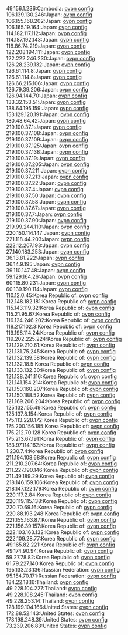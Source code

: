 49.156.1.236:Cambodia: [ovpn config](vpn/49_156_1_236.ovpn)  
106.139.130.246:Japan: [ovpn config](vpn/106_139_130_246.ovpn)  
106.155.168.202:Japan: [ovpn config](vpn/106_155_168_202.ovpn)  
106.165.19.164:Japan: [ovpn config](vpn/106_165_19_164.ovpn)  
114.182.117.112:Japan: [ovpn config](vpn/114_182_117_112.ovpn)  
114.187.192.143:Japan: [ovpn config](vpn/114_187_192_143.ovpn)  
118.86.74.219:Japan: [ovpn config](vpn/118_86_74_219.ovpn)  
122.208.194.111:Japan: [ovpn config](vpn/122_208_194_111.ovpn)  
122.222.246.230:Japan: [ovpn config](vpn/122_222_246_230.ovpn)  
126.28.239.132:Japan: [ovpn config](vpn/126_28_239_132.ovpn)  
126.61.114.8:Japan: [ovpn config](vpn/126_61_114_8.ovpn)  
126.61.114.8:Japan: [ovpn config](vpn/126_61_114_8.ovpn)  
126.66.215.106:Japan: [ovpn config](vpn/126_66_215_106.ovpn)  
126.79.39.206:Japan: [ovpn config](vpn/126_79_39_206.ovpn)  
126.94.144.70:Japan: [ovpn config](vpn/126_94_144_70.ovpn)  
133.32.153.51:Japan: [ovpn config](vpn/133_32_153_51.ovpn)  
138.64.195.159:Japan: [ovpn config](vpn/138_64_195_159.ovpn)  
153.129.120.191:Japan: [ovpn config](vpn/153_129_120_191.ovpn)  
180.48.64.42:Japan: [ovpn config](vpn/180_48_64_42.ovpn)  
219.100.37.1:Japan: [ovpn config](vpn/219_100_37_1.ovpn)  
219.100.37.108:Japan: [ovpn config](vpn/219_100_37_108.ovpn)  
219.100.37.109:Japan: [ovpn config](vpn/219_100_37_109.ovpn)  
219.100.37.125:Japan: [ovpn config](vpn/219_100_37_125.ovpn)  
219.100.37.138:Japan: [ovpn config](vpn/219_100_37_138.ovpn)  
219.100.37.19:Japan: [ovpn config](vpn/219_100_37_19.ovpn)  
219.100.37.205:Japan: [ovpn config](vpn/219_100_37_205.ovpn)  
219.100.37.211:Japan: [ovpn config](vpn/219_100_37_211.ovpn)  
219.100.37.213:Japan: [ovpn config](vpn/219_100_37_213.ovpn)  
219.100.37.22:Japan: [ovpn config](vpn/219_100_37_22.ovpn)  
219.100.37.4:Japan: [ovpn config](vpn/219_100_37_4.ovpn)  
219.100.37.50:Japan: [ovpn config](vpn/219_100_37_50.ovpn)  
219.100.37.58:Japan: [ovpn config](vpn/219_100_37_58.ovpn)  
219.100.37.67:Japan: [ovpn config](vpn/219_100_37_67.ovpn)  
219.100.37.7:Japan: [ovpn config](vpn/219_100_37_7.ovpn)  
219.100.37.90:Japan: [ovpn config](vpn/219_100_37_90.ovpn)  
219.99.244.110:Japan: [ovpn config](vpn/219_99_244_110.ovpn)  
220.150.114.147:Japan: [ovpn config](vpn/220_150_114_147.ovpn)  
221.118.44.203:Japan: [ovpn config](vpn/221_118_44_203.ovpn)  
222.12.207.193:Japan: [ovpn config](vpn/222_12_207_193.ovpn)  
27.140.183.253:Japan: [ovpn config](vpn/27_140_183_253.ovpn)  
36.13.81.222:Japan: [ovpn config](vpn/36_13_81_222.ovpn)  
36.14.9.195:Japan: [ovpn config](vpn/36_14_9_195.ovpn)  
39.110.147.48:Japan: [ovpn config](vpn/39_110_147_48.ovpn)  
59.129.164.26:Japan: [ovpn config](vpn/59_129_164_26.ovpn)  
60.115.80.231:Japan: [ovpn config](vpn/60_115_80_231.ovpn)  
60.139.190.114:Japan: [ovpn config](vpn/60_139_190_114.ovpn)  
110.12.0.45:Korea Republic of: [ovpn config](vpn/110_12_0_45.ovpn)  
112.148.182.181:Korea Republic of: [ovpn config](vpn/112_148_182_181.ovpn)  
115.143.119.32:Korea Republic of: [ovpn config](vpn/115_143_119_32.ovpn)  
115.21.95.67:Korea Republic of: [ovpn config](vpn/115_21_95_67.ovpn)  
116.124.246.202:Korea Republic of: [ovpn config](vpn/116_124_246_202.ovpn)  
118.217.102.3:Korea Republic of: [ovpn config](vpn/118_217_102_3.ovpn)  
119.198.114.24:Korea Republic of: [ovpn config](vpn/119_198_114_24.ovpn)  
119.202.225.224:Korea Republic of: [ovpn config](vpn/119_202_225_224.ovpn)  
121.129.210.61:Korea Republic of: [ovpn config](vpn/121_129_210_61.ovpn)  
121.131.75.245:Korea Republic of: [ovpn config](vpn/121_131_75_245.ovpn)  
121.132.139.58:Korea Republic of: [ovpn config](vpn/121_132_139_58.ovpn)  
121.132.18.5:Korea Republic of: [ovpn config](vpn/121_132_18_5.ovpn)  
121.133.132.30:Korea Republic of: [ovpn config](vpn/121_133_132_30.ovpn)  
121.138.241.116:Korea Republic of: [ovpn config](vpn/121_138_241_116.ovpn)  
121.141.154.214:Korea Republic of: [ovpn config](vpn/121_141_154_214.ovpn)  
121.150.160.207:Korea Republic of: [ovpn config](vpn/121_150_160_207.ovpn)  
121.150.188.52:Korea Republic of: [ovpn config](vpn/121_150_188_52.ovpn)  
121.169.206.204:Korea Republic of: [ovpn config](vpn/121_169_206_204.ovpn)  
125.132.155.49:Korea Republic of: [ovpn config](vpn/125_132_155_49.ovpn)  
125.137.8.154:Korea Republic of: [ovpn config](vpn/125_137_8_154.ovpn)  
175.113.228.172:Korea Republic of: [ovpn config](vpn/175_113_228_172.ovpn)  
175.200.156.185:Korea Republic of: [ovpn config](vpn/175_200_156_185.ovpn)  
175.212.70.128:Korea Republic of: [ovpn config](vpn/175_212_70_128.ovpn)  
175.213.67.191:Korea Republic of: [ovpn config](vpn/175_213_67_191.ovpn)  
183.97.114.162:Korea Republic of: [ovpn config](vpn/183_97_114_162.ovpn)  
1.230.7.4:Korea Republic of: [ovpn config](vpn/1_230_7_4.ovpn)  
211.194.108.68:Korea Republic of: [ovpn config](vpn/211_194_108_68.ovpn)  
211.210.207.64:Korea Republic of: [ovpn config](vpn/211_210_207_64.ovpn)  
211.227.190.146:Korea Republic of: [ovpn config](vpn/211_227_190_146.ovpn)  
211.49.189.29:Korea Republic of: [ovpn config](vpn/211_49_189_29.ovpn)  
218.146.159.106:Korea Republic of: [ovpn config](vpn/218_146_159_106.ovpn)  
218.147.122.179:Korea Republic of: [ovpn config](vpn/218_147_122_179.ovpn)  
220.117.2.84:Korea Republic of: [ovpn config](vpn/220_117_2_84.ovpn)  
220.119.115.138:Korea Republic of: [ovpn config](vpn/220_119_115_138.ovpn)  
220.70.69.16:Korea Republic of: [ovpn config](vpn/220_70_69_16.ovpn)  
220.88.193.248:Korea Republic of: [ovpn config](vpn/220_88_193_248.ovpn)  
221.155.163.87:Korea Republic of: [ovpn config](vpn/221_155_163_87.ovpn)  
221.156.39.157:Korea Republic of: [ovpn config](vpn/221_156_39_157.ovpn)  
222.103.163.132:Korea Republic of: [ovpn config](vpn/222_103_163_132.ovpn)  
222.109.28.77:Korea Republic of: [ovpn config](vpn/222_109_28_77.ovpn)  
49.165.82.221:Korea Republic of: [ovpn config](vpn/49_165_82_221.ovpn)  
49.174.90.94:Korea Republic of: [ovpn config](vpn/49_174_90_94.ovpn)  
59.27.78.82:Korea Republic of: [ovpn config](vpn/59_27_78_82.ovpn)  
61.79.227.140:Korea Republic of: [ovpn config](vpn/61_79_227_140.ovpn)  
195.133.23.136:Russian Federation: [ovpn config](vpn/195_133_23_136.ovpn)  
95.154.70.171:Russian Federation: [ovpn config](vpn/95_154_70_171.ovpn)  
184.22.18.16:Thailand: [ovpn config](vpn/184_22_18_16.ovpn)  
49.228.104.227:Thailand: [ovpn config](vpn/49_228_104_227.ovpn)  
49.228.108.245:Thailand: [ovpn config](vpn/49_228_108_245.ovpn)  
49.228.253.14:Thailand: [ovpn config](vpn/49_228_253_14.ovpn)  
128.199.104.166:United States: [ovpn config](vpn/128_199_104_166.ovpn)  
172.88.52.143:United States: [ovpn config](vpn/172_88_52_143.ovpn)  
173.198.248.39:United States: [ovpn config](vpn/173_198_248_39.ovpn)  
73.239.206.83:United States: [ovpn config](vpn/73_239_206_83.ovpn)  
